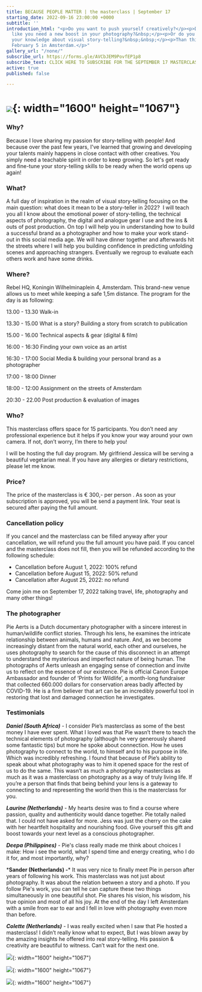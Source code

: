 ```yaml
---
title: BECAUSE PEOPLE MATTER | the masterclass | September 17
starting_date: 2022-09-16 23:00:00 +0000
subtitle: ''
introduction_html: "<p>Do you want to push yourself creatively?</p><p>Do you feel
  like you need a new boost in your photography?&nbsp;</p><p>Or do you want to broaden
  your knowledge about visual story-telling?&nbsp;&nbsp;</p><p>Than this is your chance!</p><p>Saturday
  February 5 in Amsterdam.</p>"
gallery_url: "/none/"
subscribe_url: https://forms.gle/AVCbJEM9PovfEP1p8
subscribe_text: CLICK HERE TO SUBSCRIBE FOR THE SEPTEMBER 17 MASTERCLASS
active: true
published: false

---
```

# ![](/uploads/2g2a9064.jpg){: width="1600" height="1067"}

### Why?

Because I love sharing my passion for story-telling with people! And because over the past few years, I've learned that growing and developing your talents mainly happens in close contact with other creatives. You simply need a teachable spirit in order to keep growing. So let's get ready and fine-tune your story-telling skills to be ready when the world opens up again! 

### What?

A full day of inspiration in the realm of visual story-telling focusing on the main question: what does it mean to be a story-teller in 2022?  I will teach you all I know about the emotional power of story-telling, the technical aspects of photography, the digital and analogue gear I use and the ins & outs of post production. On top I will help you in understanding how to build a successful brand as a photographer and how to make your work stand-out in this social media age. We will have dinner together and afterwards hit the streets where I will help you building confidence in predicting unfolding scenes and approaching strangers. Eventually we regroup to evaluate each others work and have some drinks. 

### Where?

Rebel HQ, Koningin Wilhelminaplein 4, Amsterdam. This brand-new venue allows us to meet while keeping a safe 1,5m distance. The program for the day is as following:

13\.00 - 13.30 Walk-in

13\.30 - 15.00 What is a story? Building a story from scratch to publication

15\.00 - 16.00 Technical aspects & gear (digital & film)

16:00 - 16:30 Finding your own voice as an artist

16:30 - 17:00 Social Media & building your personal brand as a photographer 

17:00 - 18:00 Dinner 

18:00 - 12:00 Assignment on the streets of Amsterdam

20:30 - 22.00 Post production & evaluation of images

### Who?

This masterclass offers space for 15 participants. You don’t need any professional experience but it helps if you know your way around your own camera. If not, don’t worry, I’m there to help you! 

I will be hosting the full day program. My girlfriend Jessica will be serving a beautiful vegetarian meal. If you have any allergies or dietary restrictions, please let me know. 

### Price?

The price of the masterclass is € 300,- per person . As soon as your subscription is approved, you will be send a payment link. Your seat is secured after paying the full amount. 

### Cancellation policy

If you cancel and the masterclass can be filled anyway after your cancellation, we will refund you the full amount you have paid. If you cancel and the masterclass does not fill, then you will be refunded according to the following schedule:

* Cancellation before August 1, 2022: 100% refund
* Cancellation before August 15, 2022: 50% refund
* Cancellation after August 25, 2022: no refund

Come join me on September 17, 2022 talking travel, life, photography and many other things!

### The photographer

Pie Aerts is a Dutch documentary photographer with a sincere interest in human/wildlife conflict stories. Through his lens, he examines the intricate relationship between animals, humans and nature. And, as we become increasingly distant from the natural world, each other and ourselves, he uses photography to search for the cause of this disconnect in an attempt to understand the mysterious and imperfect nature of being human. The photographs of Aerts unleash an engaging sense of connection and invite us to reflect on the essence of our existence. Pie is official Canon Europe Ambassador and founder of ‘Prints for Wildlife’, a month-long fundraiser that collected 660.000 dollars for conservation areas badly affected by COVID-19. He is a firm believer that art can be an incredibly powerful tool in restoring that lost and damaged connection he investigates.

### Testimonials 

**_Daniel (South Africa)_** - I consider Pie’s masterclass as some of the best money I have ever spent. What I loved was that Pie wasn’t there to teach the technical elements of photography (although he very generously shared some fantastic tips) but more he spoke about connection. How he uses photography to connect to the world, to himself and to his purpose in life. Which was incredibly refreshing. I found that because of Pie’s ability to speak about what photography was to him it opened space for the rest of us to do the same. This wasn’t as much a photography masterclass as much as it was a masterclass on photography as a way of truly living life. If you’re a person that finds that being behind your lens is a gateway to connecting to and representing the world then this is the masterclass for you. 

**_Laurine (Netherlands)_** - My hearts desire was to find a course where passion, quality and authenticity would dance together. Pie totally nailed that. I could not have asked for more. Jess was just the cherry on the cake with her heartfelt hospitality and nourishing food. Give yourself this gift and boost towards your next level as a conscious photographer. 

**_Deepa (Philippines)_** - Pie's class really made me think about choices I make: How i see the world, what I spend time and energy creating, who I do it for, and most importantly, why?

\***Sander (Netherlands) -*** It was very nice to finally meet Pie in person after years of following his work. This masterclass was not just about photography. It was about the relation between a story and a photo. If you follow Pie's work, you can tell he can capture these two things simultaneously in one beautiful shot. Pie shares his vision, his wisdom, his true opinion and most of all his joy. At the end of the day I left Amsterdam with a smile from ear to ear and I fell in love with photography even more than before.

**_Colette (Netherlands)_** - I was really excited when I saw that Pie hosted a masterclass! I didn’t really know what to expect, But I was blown away by the amazing insights he offered into real story-telling. His passion & creativity are beautiful to witness. Can’t wait for the next one.

![](/uploads/2g2a5538.jpg){: width="1600" height="1067"}

![](/uploads/2g2a9720-1.jpg){: width="1600" height="1067"}

![](/uploads/2g2a0960a-2aaaa-1.jpg){: width="1600" height="1067"}